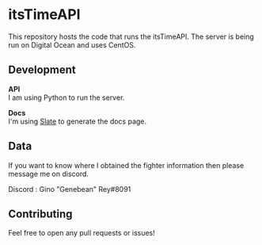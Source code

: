 # itsTimeAPI
This repository hosts the code that runs the itsTimeAPI.
The server is being run on Digital Ocean and uses CentOS.

## Development
**API**   
I am using Python to run the server.

**Docs**  
I'm using [Slate](https://github.com/lord/slate) to generate the docs page.  

## Data   
If you want to know where I obtained the fighter information then please message me on discord.

Discord : Gino "Genebean" Rey#8091

## Contributing    
Feel free to open any pull requests or issues!
